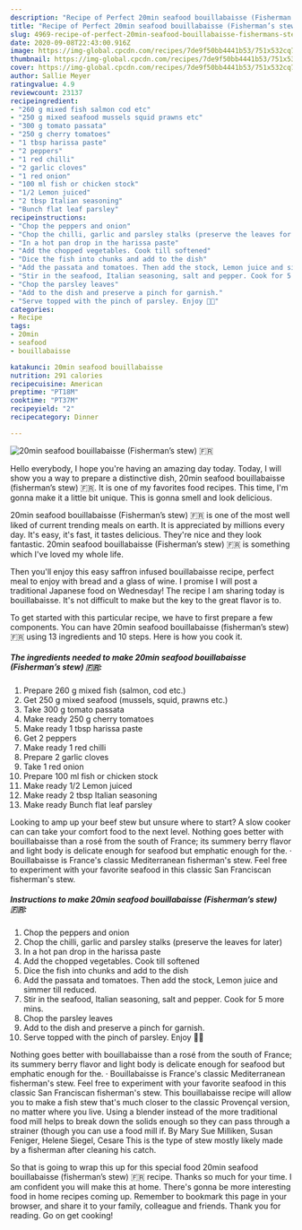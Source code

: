 ```yaml
---
description: "Recipe of Perfect 20min seafood bouillabaisse (Fisherman’s stew) 🇫🇷"
title: "Recipe of Perfect 20min seafood bouillabaisse (Fisherman’s stew) 🇫🇷"
slug: 4969-recipe-of-perfect-20min-seafood-bouillabaisse-fishermans-stew
date: 2020-09-08T22:43:00.916Z
image: https://img-global.cpcdn.com/recipes/7de9f50bb4441b53/751x532cq70/20min-seafood-bouillabaisse-fishermans-stew-🇫🇷-recipe-main-photo.jpg
thumbnail: https://img-global.cpcdn.com/recipes/7de9f50bb4441b53/751x532cq70/20min-seafood-bouillabaisse-fishermans-stew-🇫🇷-recipe-main-photo.jpg
cover: https://img-global.cpcdn.com/recipes/7de9f50bb4441b53/751x532cq70/20min-seafood-bouillabaisse-fishermans-stew-🇫🇷-recipe-main-photo.jpg
author: Sallie Meyer
ratingvalue: 4.9
reviewcount: 23137
recipeingredient:
- "260 g mixed fish salmon cod etc"
- "250 g mixed seafood mussels squid prawns etc"
- "300 g tomato passata"
- "250 g cherry tomatoes"
- "1 tbsp harissa paste"
- "2 peppers"
- "1 red chilli"
- "2 garlic cloves"
- "1 red onion"
- "100 ml fish or chicken stock"
- "1/2 Lemon juiced"
- "2 tbsp Italian seasoning"
- "Bunch flat leaf parsley"
recipeinstructions:
- "Chop the peppers and onion"
- "Chop the chilli, garlic and parsley stalks (preserve the leaves for later)"
- "In a hot pan drop in the harissa paste"
- "Add the chopped vegetables. Cook till softened"
- "Dice the fish into chunks and add to the dish"
- "Add the passata and tomatoes. Then add the stock, Lemon juice and simmer till reduced."
- "Stir in the seafood, Italian seasoning, salt and pepper. Cook for 5 more mins."
- "Chop the parsley leaves"
- "Add to the dish and preserve a pinch for garnish."
- "Serve topped with the pinch of parsley. Enjoy 👌🏼"
categories:
- Recipe
tags:
- 20min
- seafood
- bouillabaisse

katakunci: 20min seafood bouillabaisse 
nutrition: 291 calories
recipecuisine: American
preptime: "PT18M"
cooktime: "PT37M"
recipeyield: "2"
recipecategory: Dinner

---
```



![20min seafood bouillabaisse (Fisherman’s stew) 🇫🇷](https://img-global.cpcdn.com/recipes/7de9f50bb4441b53/751x532cq70/20min-seafood-bouillabaisse-fishermans-stew-🇫🇷-recipe-main-photo.jpg)

Hello everybody, I hope you're having an amazing day today. Today, I will show you a way to prepare a distinctive dish, 20min seafood bouillabaisse (fisherman’s stew) 🇫🇷. It is one of my favorites food recipes. This time, I'm gonna make it a little bit unique. This is gonna smell and look delicious.

20min seafood bouillabaisse (Fisherman’s stew) 🇫🇷 is one of the most well liked of current trending meals on earth. It is appreciated by millions every day. It's easy, it's fast, it tastes delicious. They're nice and they look fantastic. 20min seafood bouillabaisse (Fisherman’s stew) 🇫🇷 is something which I've loved my whole life.

Then you&#39;ll enjoy this easy saffron infused bouillabaisse recipe, perfect meal to enjoy with bread and a glass of wine. I promise I will post a traditional Japanese food on Wednesday! The recipe I am sharing today is bouillabaisse. It&#39;s not difficult to make but the key to the great flavor is to.


To get started with this particular recipe, we have to first prepare a few components. You can have 20min seafood bouillabaisse (fisherman’s stew) 🇫🇷 using 13 ingredients and 10 steps. Here is how you cook it.

<!--inarticleads1-->

##### The ingredients needed to make 20min seafood bouillabaisse (Fisherman’s stew) 🇫🇷:

1. Prepare 260 g mixed fish (salmon, cod etc.)
1. Get 250 g mixed seafood (mussels, squid, prawns etc.)
1. Take 300 g tomato passata
1. Make ready 250 g cherry tomatoes
1. Make ready 1 tbsp harissa paste
1. Get 2 peppers
1. Make ready 1 red chilli
1. Prepare 2 garlic cloves
1. Take 1 red onion
1. Prepare 100 ml fish or chicken stock
1. Make ready 1/2 Lemon juiced
1. Make ready 2 tbsp Italian seasoning
1. Make ready Bunch flat leaf parsley


Looking to amp up your beef stew but unsure where to start? A slow cooker can can take your comfort food to the next level. Nothing goes better with bouillabaisse than a rosé from the south of France; its summery berry flavor and light body is delicate enough for seafood but emphatic enough for the. · Bouillabaisse is France&#39;s classic Mediterranean fisherman&#39;s stew. Feel free to experiment with your favorite seafood in this classic San Franciscan fisherman&#39;s stew. 

<!--inarticleads2-->

##### Instructions to make 20min seafood bouillabaisse (Fisherman’s stew) 🇫🇷:

1. Chop the peppers and onion
1. Chop the chilli, garlic and parsley stalks (preserve the leaves for later)
1. In a hot pan drop in the harissa paste
1. Add the chopped vegetables. Cook till softened
1. Dice the fish into chunks and add to the dish
1. Add the passata and tomatoes. Then add the stock, Lemon juice and simmer till reduced.
1. Stir in the seafood, Italian seasoning, salt and pepper. Cook for 5 more mins.
1. Chop the parsley leaves
1. Add to the dish and preserve a pinch for garnish.
1. Serve topped with the pinch of parsley. Enjoy 👌🏼


Nothing goes better with bouillabaisse than a rosé from the south of France; its summery berry flavor and light body is delicate enough for seafood but emphatic enough for the. · Bouillabaisse is France&#39;s classic Mediterranean fisherman&#39;s stew. Feel free to experiment with your favorite seafood in this classic San Franciscan fisherman&#39;s stew. This bouillabaisse recipe will allow you to make a fish stew that&#39;s much closer to the classic Provençal version, no matter where you live. Using a blender instead of the more traditional food mill helps to break down the solids enough so they can pass through a strainer (though you can use a food mill if. By Mary Sue Milliken, Susan Feniger, Helene Siegel, Cesare This is the type of stew mostly likely made by a fisherman after cleaning his catch. 

So that is going to wrap this up for this special food 20min seafood bouillabaisse (fisherman’s stew) 🇫🇷 recipe. Thanks so much for your time. I am confident you will make this at home. There's gonna be more interesting food in home recipes coming up. Remember to bookmark this page in your browser, and share it to your family, colleague and friends. Thank you for reading. Go on get cooking!
